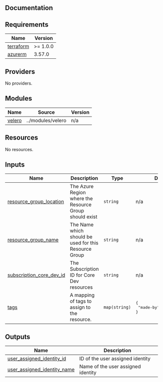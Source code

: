 ## Documentation

<!-- BEGINNING OF PRE-COMMIT-TERRAFORM DOCS HOOK -->

## Requirements

| Name                                                                     | Version  |
| ------------------------------------------------------------------------ | -------- |
| <a name="requirement_terraform"></a> [terraform](#requirement_terraform) | >= 1.0.0 |
| <a name="requirement_azurerm"></a> [azurerm](#requirement_azurerm)       | 3.57.0   |

## Providers

No providers.

## Modules

| Name                                                  | Source            | Version |
| ----------------------------------------------------- | ----------------- | ------- |
| <a name="module_velero"></a> [velero](#module_velero) | ../modules/velero | n/a     |

## Resources

No resources.

## Inputs

| Name                                                                                                         | Description                                            | Type          | Default                                      | Required |
| ------------------------------------------------------------------------------------------------------------ | ------------------------------------------------------ | ------------- | -------------------------------------------- | :------: |
| <a name="input_resource_group_location"></a> [resource\_group\_location](#input_resource_group_location)     | The Azure Region where the Resource Group should exist | `string`      | n/a                                          |   yes    |
| <a name="input_resource_group_name"></a> [resource\_group\_name](#input_resource_group_name)                 | The Name which should be used for this Resource Group  | `string`      | n/a                                          |   yes    |
| <a name="input_subscription_core_dev_id"></a> [subscription\_core\_dev\_id](#input_subscription_core_dev_id) | The Subscription ID for Core Dev resources             | `string`      | n/a                                          |   yes    |
| <a name="input_tags"></a> [tags](#input_tags)                                                                | A mapping of tags to assign to the resource.           | `map(string)` | <pre>{<br> "made-by": "terraform"<br>}</pre> |    no    |

## Outputs

| Name                                                                                                                    | Description                        |
| ----------------------------------------------------------------------------------------------------------------------- | ---------------------------------- |
| <a name="output_user_assigned_identity_id"></a> [user\_assigned\_identity\_id](#output_user_assigned_identity_id)       | ID of the user assigned identity   |
| <a name="output_user_assigned_identity_name"></a> [user\_assigned\_identity\_name](#output_user_assigned_identity_name) | Name of the user assigned identity |

<!-- END OF PRE-COMMIT-TERRAFORM DOCS HOOK -->
